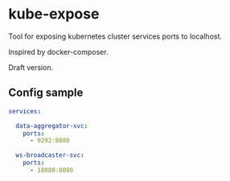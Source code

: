 # kube-expose

Tool for exposing kubernetes cluster services ports to localhost.

Inspired by docker-composer.

Draft version.

## Config sample

```yaml
services:

  data-aggregator-svc:
    ports:
      - 9292:8080

  ws-broadcaster-svc:
    ports:
      - 18080:8080

```